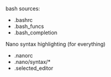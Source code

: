 bash sources:

* .bashrc
* .bash_funcs
* .bash_completion

Nano syntax highlighting (for everything)

* .nanorc
* .nano/syntax/*
* .selected_editor
